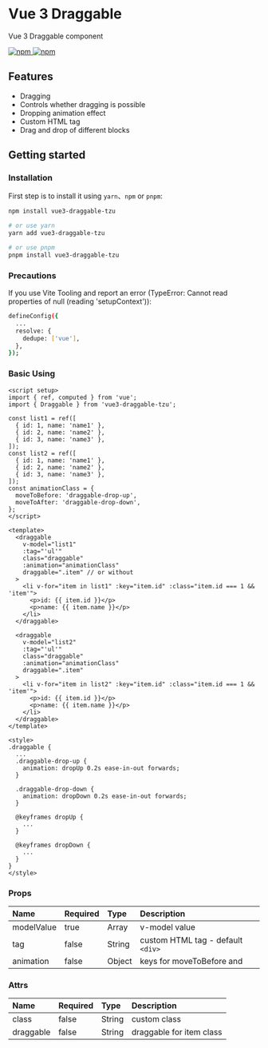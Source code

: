 # Vue 3 Draggable

Vue 3 Draggable component

<p>
  <a href="https://npm-stat.com/charts.html?package=vue3-draggable-tzu">
    <img src="https://img.shields.io/npm/dm/vue3-draggable-tzu.svg" alt="npm"/>
  </a>
  <a href="https://www.npmjs.com/package/vue3-draggable-tzu">
    <img src="https://img.shields.io/npm/v/vue3-draggable-tzu.svg" alt="npm"/>
  </a>
</p>


## Features

- Dragging
- Controls whether dragging is possible
- Dropping animation effect
- Custom HTML tag
- Drag and drop of different blocks

## Getting started

### Installation

First step is to install it using `yarn`、`npm` or `pnpm`:

```bash
npm install vue3-draggable-tzu

# or use yarn
yarn add vue3-draggable-tzu

# or use pnpm
pnpm install vue3-draggable-tzu
```

### Precautions

If you use Vite Tooling and report an error (TypeError: Cannot read properties of null (reading 'setupContext')):

```bash
defineConfig({
  ...
  resolve: {
    dedupe: ['vue'],
  },
});
```

### Basic Using

```vue
<script setup>
import { ref, computed } from 'vue';
import { Draggable } from 'vue3-draggable-tzu';

const list1 = ref([
  { id: 1, name: 'name1' },
  { id: 2, name: 'name2' },
  { id: 3, name: 'name3' },
]);
const list2 = ref([
  { id: 1, name: 'name1' },
  { id: 2, name: 'name2' },
  { id: 3, name: 'name3' },
]);
const animationClass = {
  moveToBefore: 'draggable-drop-up',
  moveToAfter: 'draggable-drop-down',
};
</script>

<template>
  <draggable
    v-model="list1"
    :tag="'ul'"
    class="draggable"
    :animation="animationClass"
    draggable=".item" // or without
  >
    <li v-for="item in list1" :key="item.id" :class="item.id === 1 && 'item'">
      <p>id: {{ item.id }}</p>
      <p>name: {{ item.name }}</p>
    </li>
  </draggable>

  <draggable
    v-model="list2"
    :tag="'ul'"
    class="draggable"
    :animation="animationClass"
    draggable=".item"
  >
    <li v-for="item in list2" :key="item.id" :class="item.id === 1 && 'item'">
      <p>id: {{ item.id }}</p>
      <p>name: {{ item.name }}</p>
    </li>
  </draggable>
</template>

<style>
.draggable {
  ...
  .draggable-drop-up {
    animation: dropUp 0.2s ease-in-out forwards;
  }

  .draggable-drop-down {
    animation: dropDown 0.2s ease-in-out forwards;
  }

  @keyframes dropUp {
    ...
  }

  @keyframes dropDown {
    ...
  }
}
</style>
```

### Props

Name | Required | Type | Description |
:--- | :--- | :--- | :--- |
modelValue | true | Array | v-model value |
tag | false | String | custom HTML tag - default `<div>` |
animation | false | Object | keys for moveToBefore and |moveToAfter

### Attrs

Name | Required | Type | Description |
:--- | :--- | :--- | :--- |
class | false | String | custom class |
draggable | false | String | draggable for item class |
